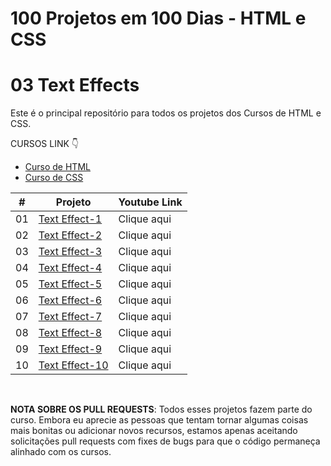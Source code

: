 # 100 Projetos em 100 Dias - HTML e CSS
# 03 Text Effects
Este é o principal repositório para todos os projetos dos Cursos de HTML e CSS.

CURSOS LINK 👇

-   [Curso de HTML](https://johnpires.com/cursos/html-tutorial/)
-   [Curso de CSS](https://johnpires.com/cursos/css-fundamentos-basicos/)


|  #  | Projeto                                                                                                      | Youtube Link    |
| :-: | --------------------------------------------------------------------------------------------------------------------------- | --------------------------------------------------------------------------------- |
| 01  | [Text Effect-1](https://github.com/johnpires/03-text-effects/tree/main/Text-Effect-01)      | Clique aqui |
| 02  | [Text Effect-2](https://github.com/johnpires/03-text-effects/tree/main/Text-Effect-02)      | Clique aqui |
| 03  | [Text Effect-3](https://github.com/johnpires/03-text-effects/tree/main/Text-Effect-03)      | Clique aqui |
| 04  | [Text Effect-4](https://github.com/johnpires/03-text-effects/tree/main/Text-Effect-04)      | Clique aqui |
| 05  | [Text Effect-5](https://github.com/johnpires/03-text-effects/tree/main/Text-Effect-05)      | Clique aqui |
| 06  | [Text Effect-6](https://github.com/johnpires/03-text-effects/tree/main/Text-Effect-06)      | Clique aqui |
| 07  | [Text Effect-7](https://github.com/johnpires/03-text-effects/tree/main/Text-Effect-07)      | Clique aqui |
| 08  | [Text Effect-8](https://github.com/johnpires/03-text-effects/tree/main/Text-Effect-08)      | Clique aqui |
| 09  | [Text Effect-9](https://github.com/johnpires/03-text-effects/tree/main/Text-Effect-09)      | Clique aqui |
| 10  | [Text Effect-10](https://github.com/johnpires/03-text-effects/tree/main/Text-Effect-10)      | Clique aqui |


<br>

**NOTA SOBRE OS PULL REQUESTS**: Todos esses projetos fazem parte do curso. Embora eu aprecie as pessoas que tentam tornar algumas coisas mais bonitas ou adicionar novos recursos, estamos apenas aceitando solicitações pull requests com fixes de bugs para que o código permaneça alinhado com os cursos.